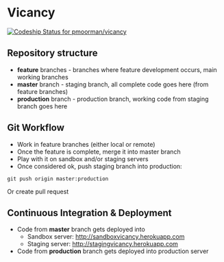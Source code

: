 Vicancy
=======

[ ![Codeship Status for pmoorman/vicancy](https://codeship.io/projects/6420b1d0-e98f-0131-eba0-368dc75eab9e/status)](https://codeship.io/projects/26202)

Repository structure
--------------------

* **feature** branches - branches where feature development occurs, main working branches
* **master** branch - staging branch, all complete code goes here (from feature branches)
* **production** branch - production branch, working code from staging branch goes here

Git Workflow
------------

* Work in feature branches (either local or remote)
* Once the feature is complete, merge it into master branch
* Play with it on sandbox and/or staging servers
* Once considered ok, push staging branch into production:
```
git push origin master:production
```
Or create pull request

Continuous Integration & Deployment
-----------------------------------

* Code from **master** branch gets deployed into
  * Sandbox server: http://sandboxvicancy.herokuapp.com
  * Staging server: http://stagingvicancy.herokuapp.com
* Code from **production** branch gets deployed into production server


